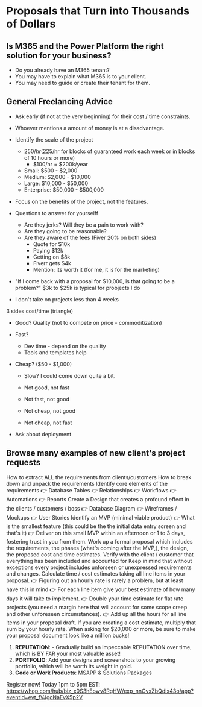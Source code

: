 # Proposals that Turn into Thousands of Dollars

## Is M365 and the Power Platform the right solution for your business?

- Do you already have an M365 tenant?
- You may have to explain what M365 is to your client.
- You may need to guide or create their tenant for them. 

## General Freelancing Advice 

- Ask early (if not at the very beginning) for their cost / time constraints.
- Whoever mentions a amount of money is at a disadvantage.

- Identify the scale of the project
    - $250/hr ($225/hr for blocks of guaranteed work each week or in blocks of 10 hours or more)
        - $100/hr = $200k/year
    - Small: $500 - $2,000
    - Medium: $2,000 - $10,000
    - Large: $10,000 - $50,000
    - Enterprise: $50,000 - $500,000
- Focus on the benefits of the project, not the features.

- Questions to answer for yourselff
    - Are they jerks? Will they be a pain to work with?
    - Are they going to be reasonable?
    - Are they aware of the fees (Fiver 20% on both sides)
        - Quote for $10k
        - Paying $12k
        - Getting on $8k
        - Fiverr gets $4k
        - Mention: its worth it (for me, it is for the marketing)


- "If I come back with a proposal for $10,000, is that going to be a problem?"
    $3k to $25k is typical for probjects I do
- I don't take on projects less than 4 weeks

3 sides cost/time (triangle)
- Good? 
    Quality (not to compete on price - commoditization)
- Fast? 
    - Dev time - depend on the quality
    - Tools and templates help 
- Cheap? ($50 - $1,000)
    - Slow? I could come down quite a bit. 

    - Not good, not fast
    - Not fast, not good
    - Not cheap, not good
    - Not cheap, not fast

- Ask about deployment


## Browse many examples of new client's project requests


How to extract ALL the requirements from clients/customers
How to break down and unpack the requirements
Identify core elements of the requirements
👉 Database Tables
👉 Relationships
👉 Workflows
👉 Automations
👉 Reports
Create a Design that creates a profound effect in the clients / customers / boss
👉 Database Diagram
👉 Wireframes / Mockups
👉 User Stories
Identify an MVP (minimal viable product)
👉 What is the smallest feature (this could be the the initial data entry screen and that's it)
👉 Deliver on this small MVP within an afternoon or 1 to 3 days, fostering trust in you from them.
Work up a formal proposal which includes the requirements, the phases (what's coming after the MVP,), the design, the proposed cost and time estimates.
Verify with the client / customer that everything has been included and accounted for
Keep in mind that without exceptions every project includes unforseen or unexpressed requirements and changes.
Calculate time / cost estimates taking all line items in your proposal.
👉 Figuring out an hourly rate is rarely a problem, but at least have this in mind
👉 For each line item give your best estimate of how many days it will take to implement.
👉 Double your time estimate for flat rate projects (you need a margin here that will account for some scope creep and other unforeseen circumstances).
👉 Add up all the hours for all line items in your proposal draft. If you are creating a cost estimate, multiply that sum by your hourly rate.
When asking for $20,000 or more, be sure to make your proposal document look like a million bucks!


1. **REPUTATION**:  - Gradually build an impeccable REPUTATION over time, which is BY FAR your most valuable asset!
2. **PORTFOLIO**:  Add your designs and screenshots to your growing portfolio, which will be worth its weight in gold.
3. **Code or Work Products**: MSAPP & Solutions Packages




Register now! Today 1pm to 5pm EST:
https://whop.com/hub/biz_x0S3hEowv8RgHW/exp_nnGvxZbQdIx43o/app?eventId=evt_fVJgcNaEvX5p2V